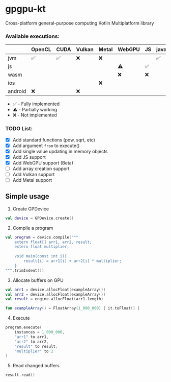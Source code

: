 # gpgpu-kt
Cross-platform general-purpose computing Kotlin Multiplatform library

### Available executions:
|         | OpenCL             | CUDA               | Vulkan | Metal | WebGPU    | JS                 | javac              | Interpreter        |
|---------|--------------------|--------------------|--------|-------|-----------|--------------------|--------------------|--------------------|
| jvm     | :white_check_mark: | :white_check_mark: |   :x:  |  :x:  |           |                    | :white_check_mark: | :white_check_mark: |
| js      |                    |                    |        |       | :warning: | :white_check_mark: |                    | :white_check_mark: |
| wasm    |                    |                    |        |       |    :x:    |         :x:        |                    | :white_check_mark: |
| ios     |                    |                    |        |  :x:  |           |                    |                    | :white_check_mark: |
| android |         :x:        |                    |   :x:  |       |           |                    |                    | :white_check_mark: |

- :white_check_mark: - Fully implemented
- :warning: - Partially working
- :x: - Not implemented

### TODO List:
  - [x] Add standard functions (pow, sqrt, etc)
  - [x] Add argument `from` to execute()
  - [x] Add single value updating in memory objects
  - [x] Add JS support
  - [x] Add WebGPU support (Beta)
  - [ ] Add array creation support
  - [ ] Add Vulkan support
  - [ ] Add Metal support

## Simple usage 
1. Create GPDevice
```kotlin
val device = GPDevice.create()
```

2. Compile a program
```kotlin
val program = device.compile("""
    extern float[] arr1, arr2, result;
    extern float multiplier;
    
    void main(const int i){
        result[i] = arr1[i] + arr2[i] * multiplier;
    }
""".trimIndent())
```

3. Allocate buffers on GPU
```kotlin
val arr1 = device.allocFloat(exampleArray())
val arr2 = device.allocFloat(exampleArray())
val result = engine.allocFloat(arr1.length)

fun exampleArray() = FloatArray(1_000_000) { it.toFloat() }
```

4. Execute
```kotlin
program.execute(
    instances = 1_000_000,
    "arr1" to arr1,
    "arr2" to arr2,
    "result" to result,
    "multiplier" to 2
)
```

5. Read changed buffers
```kotlin
result.read()
```

